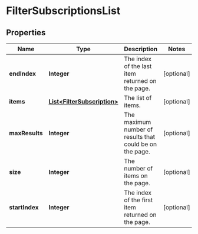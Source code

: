 # FilterSubscriptionsList

## Properties
Name | Type | Description | Notes
------------ | ------------- | ------------- | -------------
**endIndex** | **Integer** | The index of the last item returned on the page. |  [optional]
**items** | [**List&lt;FilterSubscription&gt;**](FilterSubscription.md) | The list of items. |  [optional]
**maxResults** | **Integer** | The maximum number of results that could be on the page. |  [optional]
**size** | **Integer** | The number of items on the page. |  [optional]
**startIndex** | **Integer** | The index of the first item returned on the page. |  [optional]
